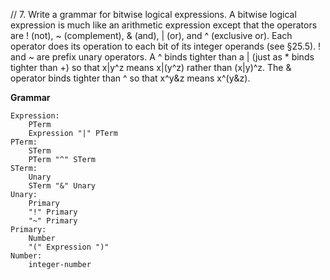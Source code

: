 // 7. Write a grammar for bitwise logical expressions. A bitwise logical expression is much like an arithmetic expression except that the operators are ! (not), ~ (complement), & (and), | (or), and ^ (exclusive or). Each operator does its operation to each bit of its integer operands (see §25.5). ! and ~ are prefix unary operators. A ^ binds tighter than a | (just as * binds tighter than +) so that x|y^z means x|(y^z) rather than (x|y)^z. The & operator binds tighter than ^ so that x^y&z means x^(y&z).

**Grammar**

    Expression:
        PTerm
        Expression "|" PTerm
    PTerm:
        STerm
        PTerm "^" STerm
    STerm:
        Unary
        STerm "&" Unary
    Unary:
        Primary
        "!" Primary
        "~" Primary
    Primary:
        Number
        "(" Expression ")"
    Number:
        integer-number
